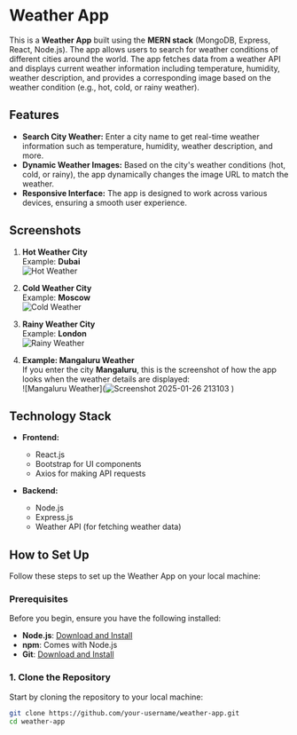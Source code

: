 # Weather App

This is a **Weather App** built using the **MERN stack** (MongoDB, Express, React, Node.js). The app allows users to search for weather conditions of different cities around the world. The app fetches data from a weather API and displays current weather information including temperature, humidity, weather description, and provides a corresponding image based on the weather condition (e.g., hot, cold, or rainy weather).

## Features

- **Search City Weather:** Enter a city name to get real-time weather information such as temperature, humidity, weather description, and more.
- **Dynamic Weather Images:** Based on the city's weather conditions (hot, cold, or rainy), the app dynamically changes the image URL to match the weather.
- **Responsive Interface:** The app is designed to work across various devices, ensuring a smooth user experience.

## Screenshots

1. **Hot Weather City**  
   Example: **Dubai**  
   ![Hot Weather](./assets/hot-weather.png)

2. **Cold Weather City**  
   Example: **Moscow**  
   ![Cold Weather](./assets/cold-weather.png)

3. **Rainy Weather City**  
   Example: **London**  
   ![Rainy Weather](./assets/rainy-weather.png)

4. **Example: Mangaluru Weather**  
   If you enter the city **Mangaluru**, this is the screenshot of how the app looks when the weather details are displayed:  
   ![Mangaluru Weather](![Screenshot 2025-01-26 213103](https://github.com/user-attachments/assets/7c8051a9-6489-413e-be26-15c42d7c4e9b)
)

## Technology Stack

- **Frontend:**
  - React.js
  - Bootstrap for UI components
  - Axios for making API requests
  
- **Backend:**
  - Node.js
  - Express.js
  - Weather API (for fetching weather data)

## How to Set Up

Follow these steps to set up the Weather App on your local machine:

### Prerequisites

Before you begin, ensure you have the following installed:

- **Node.js**: [Download and Install](https://nodejs.org/)
- **npm**: Comes with Node.js
- **Git**: [Download and Install](https://git-scm.com/)

### 1. Clone the Repository

Start by cloning the repository to your local machine:

```bash
git clone https://github.com/your-username/weather-app.git
cd weather-app
